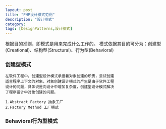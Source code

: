 ```yaml
---
layout: post
title: "PHP设计模式范例"
description: "设计模式"
category: 
tags: [DesignPatterns,设计模式]
---
```



 根据目的准则，即模式是用来完成什么工作的。
 模式依据其目的可分为：创建型(Creational)、结构型(Structural)、行为型(Behavioral)

### 创建型模式

    在软件工程中，创建型设计模式承担着对象创建的职责，尝试创建
    适合程序上下文的对象，对象创建设计模式的产生是由于软件工程
    设计的问题，具体说是向设计中增加复杂度，创建型设计模式解决
    了程序设计中对象创建的问题。

    1.Abstract Factory 抽象工厂
    2.Factory Method 工厂模式   

### Behavioral行为型模式